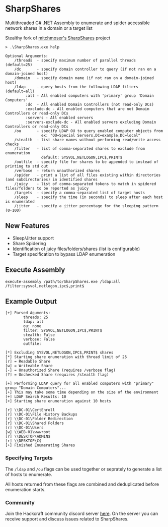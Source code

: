 # SharpShares
Multithreaded C# .NET Assembly to enumerate and spider accessible network shares in a domain or a target list

Stealthy fork of [mitchmoser's SharpShares](https://github.com/mitchmoser/SharpShares) project

```
> .\SharpShares.exe help

Optional Arguments:
    /threads  - specify maximum number of parallel threads  (default=25)
    /dc       - specify domain controller to query (if not ran on a domain-joined host)
    /domain   - specify domain name (if not ran on a domain-joined host)
    /ldap     - query hosts from the following LDAP filters (default=all)
         :all - All enabled computers with 'primary' group 'Domain Computers'
         :dc  - All enabled Domain Controllers (not read-only DCs)
         :exclude-dc - All enabled computers that are not Domain Controllers or read-only DCs
         :servers - All enabled servers
         :servers-exclude-dc - All enabled servers excluding Domain Controllers or read-only DCs
    /ou       - specify LDAP OU to query enabled computer objects from
                ex: "OU=Special Servers,DC=example,DC=local"
    /stealth  - list share names without performing read/write access checks
    /filter   - list of comma-separated shares to exclude from enumeration
                default: SYSVOL,NETLOGON,IPC$,PRINT$
    /outfile  - specify file for shares to be appended to instead of printing to std out
    /verbose  - return unauthorized shares
    /spider   - print a list of all files existing within directories (and subdirectories) in identified shares
    /juicy    - list of comma-separated tokens to match in spidered files/folders to be reported as juicy
    /targets  - specify a comma-separated list of target hosts
    /sleep    - specify the time (in seconds) to sleep after each host is enumerated
    /jitter   - specify a jitter percentage for the sleeping pattern (0-100)
```

## New Features
- Sleep/Jitter support
- Share Spidering
- Identification of juicy files/folders/shares (list is configurable)
- Target specification to bypass LDAP enumeration

## Execute Assembly
```
execute-assembly /path/to/SharpShares.exe /ldap:all /filter:sysvol,netlogon,ipc$,print$
```
## Example Output
```
[+] Parsed Aguments:
        threads: 25
        ldap: all
        ou: none
        filter: SYSVOL,NETLOGON,IPC$,PRINT$
        stealth: False
        verbose: False
        outfile:

[*] Excluding SYSVOL,NETLOGON,IPC$,PRINT$ shares
[*] Starting share enumeration with thread limit of 25
[r] = Readable Share
[w] = Writeable Share
[-] = Unauthorized Share (requires /verbose flag)
[?] = Unchecked Share (requires /stealth flag)

[+] Performing LDAP query for all enabled computers with "primary" group "Domain Computers"...
[+] This may take some time depending on the size of the environment
[+] LDAP Search Results: 10
[+] Starting share enumeration against 10 hosts

[r] \\DC-01\CertEnroll
[r] \\DC-01\File History Backups
[r] \\DC-01\Folder Redirection
[r] \\DC-01\Shared Folders
[r] \\DC-01\Users
[w] \\WEB-01\wwwroot
[r] \\DESKTOP\ADMIN$
[r] \\DESKTOP\C$
[+] Finished Enumerating Shares
```
### Specifying Targets

The `/ldap` and `/ou` flags can be used together or seprately to generate a list of hosts to enumerate.

All hosts returned from these flags are combined and deduplicated before enumeration starts.

### Community

Join the Hackcraft community discord server [here](https://discord.gg/KZZfsnQsja). On the server you can receive support and discuss issues related to SharpShares.